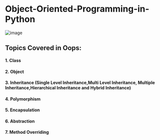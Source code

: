 # Object-Oriented-Programming-in-Python

![image](https://user-images.githubusercontent.com/69152112/216766121-b2d23239-adf0-490e-b5fb-5957062fde02.png)

## Topics Covered in Oops:

#### 1. Class
#### 2. Object
#### 3. Inheritance (Single Level Inheritance,Multi Level Inheritance, Multiple Inheritance,Hierarchical Inheritance and Hybrid Inheritance)
#### 4. Polymorphism
#### 5. Encapsulation
#### 6. Abstraction
#### 7. Method Overriding
